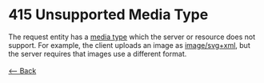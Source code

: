 # 415 Unsupported Media Type

The request entity has a [media type](https://en.wikipedia.org/wiki/Internet_media_type) which the server or resource does not support. For example, the client uploads an image as [image/svg+xml](https://en.wikipedia.org/wiki/Scalable_Vector_Graphics), but the server requires that images use a different format.
<br />
<br />
[<-- Back](../../http_codes.md)